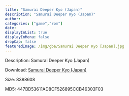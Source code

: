 ```yaml
---
title: "Samurai Deeper Kyo (Japan)"
description: "Samurai Deeper Kyo (Japan)"
author: 
categories: ["game","rom"]
date: 
displayInList: true
displayInMenu: false
dropCap: false
featuredImage: /img/gba/Samurai Deeper Kyo [Japan].jpg
---
```


Description: Samurai Deeper Kyo (Japan)

Download: <a style="text-decoration:underline;" href="https://mega.nz/#!mKQwxYoJ!tWa8T8q-wl6VvHnqcyRSVmmn6lJhuJAoy5ltOK6Ow5U" target = "_blank" rel = "nofollow" > Samurai Deeper Kyo (Japan)</a>

Size: 8388608

MD5: 447BD53611AD8CF526895CCB46303F03

